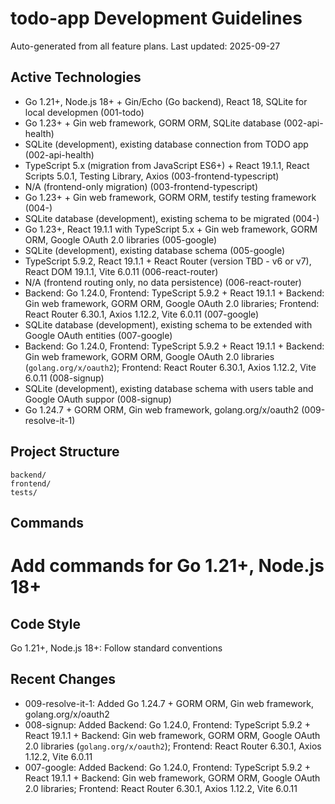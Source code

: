 # todo-app Development Guidelines

Auto-generated from all feature plans. Last updated: 2025-09-27

## Active Technologies
- Go 1.21+, Node.js 18+ + Gin/Echo (Go backend), React 18, SQLite for local developmen (001-todo)
- Go 1.23+ + Gin web framework, GORM ORM, SQLite database (002-api-health)
- SQLite (development), existing database connection from TODO app (002-api-health)
- TypeScript 5.x (migration from JavaScript ES6+) + React 19.1.1, React Scripts 5.0.1, Testing Library, Axios (003-frontend-typescript)
- N/A (frontend-only migration) (003-frontend-typescript)
- Go 1.23+ + Gin web framework, GORM ORM, testify testing framework (004-)
- SQLite database (development), existing schema to be migrated (004-)
- Go 1.23+, React 19.1.1 with TypeScript 5.x + Gin web framework, GORM ORM, Google OAuth 2.0 libraries (005-google)
- SQLite (development), existing database schema (005-google)
- TypeScript 5.9.2, React 19.1.1 + React Router (version TBD - v6 or v7), React DOM 19.1.1, Vite 6.0.11 (006-react-router)
- N/A (frontend routing only, no data persistence) (006-react-router)
- Backend: Go 1.24.0, Frontend: TypeScript 5.9.2 + React 19.1.1 + Backend: Gin web framework, GORM ORM, Google OAuth 2.0 libraries; Frontend: React Router 6.30.1, Axios 1.12.2, Vite 6.0.11 (007-google)
- SQLite database (development), existing schema to be extended with Google OAuth entities (007-google)
- Backend: Go 1.24.0, Frontend: TypeScript 5.9.2 + React 19.1.1 + Backend: Gin web framework, GORM ORM, Google OAuth 2.0 libraries (`golang.org/x/oauth2`); Frontend: React Router 6.30.1, Axios 1.12.2, Vite 6.0.11 (008-signup)
- SQLite (development), existing database schema with users table and Google OAuth suppor (008-signup)
- Go 1.24.7 + GORM ORM, Gin web framework, golang.org/x/oauth2 (009-resolve-it-1)

## Project Structure
```
backend/
frontend/
tests/
```

## Commands
# Add commands for Go 1.21+, Node.js 18+

## Code Style
Go 1.21+, Node.js 18+: Follow standard conventions

## Recent Changes
- 009-resolve-it-1: Added Go 1.24.7 + GORM ORM, Gin web framework, golang.org/x/oauth2
- 008-signup: Added Backend: Go 1.24.0, Frontend: TypeScript 5.9.2 + React 19.1.1 + Backend: Gin web framework, GORM ORM, Google OAuth 2.0 libraries (`golang.org/x/oauth2`); Frontend: React Router 6.30.1, Axios 1.12.2, Vite 6.0.11
- 007-google: Added Backend: Go 1.24.0, Frontend: TypeScript 5.9.2 + React 19.1.1 + Backend: Gin web framework, GORM ORM, Google OAuth 2.0 libraries; Frontend: React Router 6.30.1, Axios 1.12.2, Vite 6.0.11

<!-- MANUAL ADDITIONS START -->
<!-- MANUAL ADDITIONS END -->
